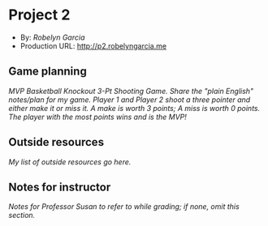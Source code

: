 # Project 2
+ By: *Robelyn Garcia*
+ Production URL: <http://p2.robelyngarcia.me>

## Game planning
*MVP Basketball Knockout 3-Pt Shooting Game. Share the "plain English" notes/plan for my game.
Player 1 and Player 2 shoot a three pointer and either make it or miss it.
A make is worth 3 points; A miss is worth 0 points. 
The player with the most points wins and is the MVP!*

## Outside resources
*My list of outside resources go here.*

## Notes for instructor
*Notes for Professor Susan to refer to while grading; if none, omit this section.*
